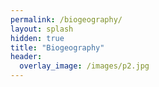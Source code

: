 ```yaml
---
permalink: /biogeography/
layout: splash
hidden: true
title: "Biogeography"
header:
  overlay_image: /images/p2.jpg
---
```

<br>
